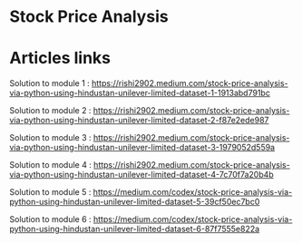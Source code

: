 # Stock Price Analysis 

# Articles links

Solution to module 1 : https://rishi2902.medium.com/stock-price-analysis-via-python-using-hindustan-unilever-limited-dataset-1-1913abd791bc

Solution to module 2 : https://rishi2902.medium.com/stock-price-analysis-via-python-using-hindustan-unilever-limited-dataset-2-f87e2ede987

Solution to module 3 : https://rishi2902.medium.com/stock-price-analysis-via-python-using-hindustan-unilever-limited-dataset-3-1979052d559a

Solution to module 4 : https://rishi2902.medium.com/stock-price-analysis-via-python-using-hindustan-unilever-limited-dataset-4-7c70f7a20b4b

Solution to module 5 : https://medium.com/codex/stock-price-analysis-via-python-using-hindustan-unilever-limited-dataset-5-39cf50ec7bc0

Solution to module 6 : https://medium.com/codex/stock-price-analysis-via-python-using-hindustan-unilever-limited-dataset-6-87f7555e822a
